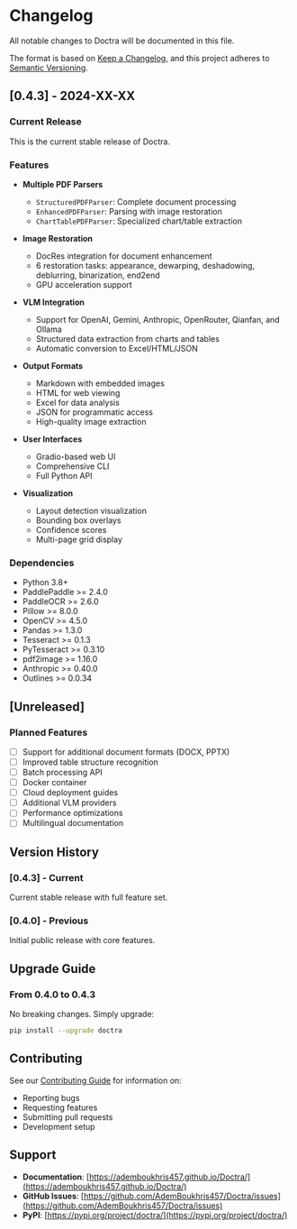 # Changelog

All notable changes to Doctra will be documented in this file.

The format is based on [Keep a Changelog](https://keepachangelog.com/en/1.0.0/),
and this project adheres to [Semantic Versioning](https://semver.org/spec/v2.0.0.html).

## [0.4.3] - 2024-XX-XX

### Current Release

This is the current stable release of Doctra.

### Features

- **Multiple PDF Parsers**
    - `StructuredPDFParser`: Complete document processing
    - `EnhancedPDFParser`: Parsing with image restoration
    - `ChartTablePDFParser`: Specialized chart/table extraction

- **Image Restoration**
    - DocRes integration for document enhancement
    - 6 restoration tasks: appearance, dewarping, deshadowing, deblurring, binarization, end2end
    - GPU acceleration support

- **VLM Integration**
    - Support for OpenAI, Gemini, Anthropic, OpenRouter, Qianfan, and Ollama
    - Structured data extraction from charts and tables
    - Automatic conversion to Excel/HTML/JSON

- **Output Formats**
    - Markdown with embedded images
    - HTML for web viewing
    - Excel for data analysis
    - JSON for programmatic access
    - High-quality image extraction

- **User Interfaces**
    - Gradio-based web UI
    - Comprehensive CLI
    - Full Python API

- **Visualization**
    - Layout detection visualization
    - Bounding box overlays
    - Confidence scores
    - Multi-page grid display

### Dependencies

- Python 3.8+
- PaddlePaddle >= 2.4.0
- PaddleOCR >= 2.6.0
- Pillow >= 8.0.0
- OpenCV >= 4.5.0
- Pandas >= 1.3.0
- Tesseract >= 0.1.3
- PyTesseract >= 0.3.10
- pdf2image >= 1.16.0
- Anthropic >= 0.40.0
- Outlines >= 0.0.34

## [Unreleased]

### Planned Features

- [ ] Support for additional document formats (DOCX, PPTX)
- [ ] Improved table structure recognition
- [ ] Batch processing API
- [ ] Docker container
- [ ] Cloud deployment guides
- [ ] Additional VLM providers
- [ ] Performance optimizations
- [ ] Multilingual documentation

## Version History

### [0.4.3] - Current

Current stable release with full feature set.

### [0.4.0] - Previous

Initial public release with core features.

## Upgrade Guide

### From 0.4.0 to 0.4.3

No breaking changes. Simply upgrade:

```bash
pip install --upgrade doctra
```

## Contributing

See our [Contributing Guide](contributing/development.md) for information on:

- Reporting bugs
- Requesting features
- Submitting pull requests
- Development setup

## Support

- **Documentation**: [https://ademboukhris457.github.io/Doctra/](https://ademboukhris457.github.io/Doctra/)
- **GitHub Issues**: [https://github.com/AdemBoukhris457/Doctra/issues](https://github.com/AdemBoukhris457/Doctra/issues)
- **PyPI**: [https://pypi.org/project/doctra/](https://pypi.org/project/doctra/)

